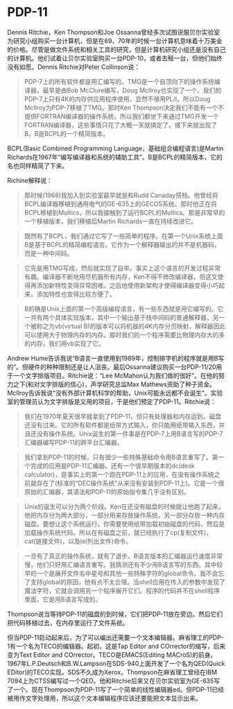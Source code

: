 # PDP-11

Dennis Ritchie，Ken Thompson和Joe Ossanna曾经多次试图说服贝尔实验室为研究小组购买一台计算机，但是在69，70年的时候一台计算机意味着十万美金的价格。尽管是做文件系统和相关工具的研究，但是计算机研究小组还是没有自己的计算机。他们试着让贝尔实验室购买一台PDP-10，或者去租一台，但他们始终没有如愿。Dennis Ritchie对Peter Collinson说：

> PDP-7上的所有软件都是用汇编写的。TMG是一个自顶向下的操作系统编译器，最早是由Bob McClure编写，Doug McIlroy也实现了一个。我们的PDP-7上只有4K的内存供应用程序使用，显然不够用PL/I。所以Doug McIlroy为PDP-7移植了TMG。那时Ken Thompson决定我们不能有一个不提供FORTRAN编译器的操作系统，所以我们都坐下来通过TMG开发一个FORTRAN编译器，这些事情只花了大概一天就搞定了。接下来就出现了B。B是BCPL的一个精简版本。

BCPL(Basic Combined Programming Language，基础组合编程语言)是Martin Richards在1967年“编写编译器和系统的辅助工具”。B是BCPL的精简版本，它的名也同样精简了下来。

Richine解释说：

> 那时候(1968)我加入到实验室最早就是和Rudd Canaday搭档。他曾经将BCPL编译器移植到通用电气的GE-635上的GECOS系统。那时他正在将BCPL移植到Multics，所以我接触到了运行BCPL的Multics。那是非常早的一个移植版本，我们移植后Martin Richards一直在持续改进它。

> 既然有了BCPL，我们通过它写了一些简单的程序。在第一个Unix系统上面B是基于BCPL的精简编程语言。它作为一个解释器输出的并不是机器码，而是一种中间码。

> 它先是用TMG写成，然后就实现了自举。事实上这个语言的开发过程非常有趣。编译器不断地用尽机器所有内存，Ken不得不修改编译器，但这又使得再添加新特性变得异常困难。之后他使用新架构才使得编译器变得小巧起来，添加特性也变得比较方便了。

> B的确是Unix上面的第一个高级编程语言，有一些东西就是用它编写的。它一共有两个具体实现版本，其中一个输出基于栈中间码的普通解释器，另一个被称之为vb(virtual B)的版本可以将机器的4K内存分页映射，解释器因此可以使用大于物理内存的内存。那时我们的一个程序需要比物理内存大的多的内存，我们用vb实现了它。

Andrew Hume告诉我说“B语言一直使用到1989年，控制排字机的程序就是用B写的”。但硬件的种种限制还是让人沮丧。最后Ossanna建议购买一台PDP-11/20用于一个文字排版项目。Ritchie说：“Lee McMahon认为我们做的很好”。在他的努力之下(和对文字排版的信心)，声学研究总监Max Mathews资助了种子资金。McIlroy告诉我说“没有外部计算机科学的帮助，Unix可能永远都不会诞生”。实验室的管理员认为文字排版是又用的项目，于是他们预定了PDP-11。Ritchie说：

> 我们在1970年夏天很早就拿到了PDP-11，但只有处理器和内存运到，磁盘还没有过来。它的所有软件都是纸带方式输入，你只能用纸带输入东西，并且还没有操作系统。Unix诞生的第一件事是在PDP-7上用B语言写的PDP-7汇编器编写PDP-11的跨平台汇编器。

> 我们拿到PDP-11的时候，只有很少一些特殊基础命令用B语言重写了。第一个完成的应用是PDP-11汇编器。还有一个很早期版本的dc(desk calculator)，是事实上的第一个跑在PDP-11上的应用，在没有操作系统之前就存在了(标准的“DEC操作系统”从来没有安装到PDP-11上)。它是一个很原始的汇编器，其语法和PDP-11的原始指令集几乎没有区别。

> Unix的诞生可以分为两个阶段。Ken在还没有磁盘的时候就让他跑了起来，他把内存分为两大部分，一部分用来存放操作系统，另一部分存放一种内存磁盘。要想让这个系统运行，你需要使用纸带加载初始磁盘的代码，然后是加载操作系统代码。所以在有磁盘之前，就已经执行了cp(复制文件)，cat(链接文件)，以及ls(列出文件)命令。

> 一旦有了真正的操作系统，就有了退步。B语言版本的汇编器运行速度非常慢，他们只好用汇编语言重写。我猜测还有不少用B语言写的东西。其中较早的一个是展开文件名中星号和其他一些特殊字符的global命令。我不会忘了支持global的原因，他有点不太合理。当shell应用在传入的参数中发现了魔法字符，它就会调用另一个程序展开它们。程序的代码并不在shell程序里面，它是用B语言写成的。

Thompson说当等待PDP-11的磁盘的到时候，它们把PDP-11放在旁边。然后它们把代码移植过去，在内存里运行了文件系统。

但当PDP-11启动起来后，为了可以编出还需要一个文本编辑器。麻省理工的PDP-1有一个名为TECO的编辑器。起初，这是Tap Editor and COrrector的缩写，后来变为Text Editor and COrrector。TECO是EMACS(Editing MACroS)的前身。1967年L.P.Deutsch和B.W.Lampson在SDS-940上面开发了一个名为QED(Quick EDitor)的TECO实现。SDS不久成为Xerox。Thompson在麻省理工曾经在IBM 7094上为CTSS编写过一个QED。他和Ritchie后来又在贝尔实验室为GE-635写了一个。现在Thompson为PDP-11写了一个简单的线性编辑器ed。但PDP-11已经被用作文字处理用，所以这个文本编辑程序应该还要能把文本显示出来。


